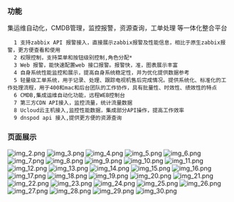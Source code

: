 ### 功能

集运维自动化，CMDB管理，监控报警，资源查询，工单处理 等一体化整合平台

```该系统有如下几个方面特性：
  1 支持zabbix API 报警接入，直接展示zabbix报警及性能信息，相比于原生zabbix报警，更方便查看和使用
  2 权限控制，支持菜单和按钮级别控制,角色分配*
  3 Web 报警，能快速配置web 接口报警。报警快，准，图表展示丰富  
  4 自身系统性能监控和展示，提高自身系统稳定性，并为优化提供数据参考
  5 轻量级工单系统，用于记录、处理、跟踪电视机售后完成情况。提供系统化、标准化的工作处理流程，用于400和mac和后台团队的工作协作，具有批量性、时效性、绩效性的特点
  6 CMDB,集成运维自动化功能，远程WEB控制台
  7 第三方CDN API接入，监控流量，统计流量数据
  8 Ucloud云主机接入,监控性能数据，集成部分API操作，提高工作效率
  9 dnspod api 接入,提供更方便的资源查询
```
### 页面展示
![img_2.png](http://rqkspbjqv.hn-bkt.clouddn.com/%E9%AB%98%E6%95%88%E8%BF%90%E7%BB%B4%E5%B9%B3%E5%8F%B0/img_2.png)
![img_3.png](http://rqkspbjqv.hn-bkt.clouddn.com/%E9%AB%98%E6%95%88%E8%BF%90%E7%BB%B4%E5%B9%B3%E5%8F%B0/img_3.png)
![img_4.png](http://rqkspbjqv.hn-bkt.clouddn.com/%E9%AB%98%E6%95%88%E8%BF%90%E7%BB%B4%E5%B9%B3%E5%8F%B0/img_4.png)
![img_5.png](http://rqkspbjqv.hn-bkt.clouddn.com/%E9%AB%98%E6%95%88%E8%BF%90%E7%BB%B4%E5%B9%B3%E5%8F%B0/img_5.png)
![img_6.png](http://rqkspbjqv.hn-bkt.clouddn.com/%E9%AB%98%E6%95%88%E8%BF%90%E7%BB%B4%E5%B9%B3%E5%8F%B0/img_6.png)
![img_7.png](http://rqkspbjqv.hn-bkt.clouddn.com/%E9%AB%98%E6%95%88%E8%BF%90%E7%BB%B4%E5%B9%B3%E5%8F%B0/img_7.png)
![img_8.png](http://rqkspbjqv.hn-bkt.clouddn.com/%E9%AB%98%E6%95%88%E8%BF%90%E7%BB%B4%E5%B9%B3%E5%8F%B0/img_8.png)
![img_9.png](http://rqkspbjqv.hn-bkt.clouddn.com/%E9%AB%98%E6%95%88%E8%BF%90%E7%BB%B4%E5%B9%B3%E5%8F%B0/img_9.png)
![img_10.png](http://rqkspbjqv.hn-bkt.clouddn.com/%E9%AB%98%E6%95%88%E8%BF%90%E7%BB%B4%E5%B9%B3%E5%8F%B0/img_10.png)
![img_11.png](http://rqkspbjqv.hn-bkt.clouddn.com/%E9%AB%98%E6%95%88%E8%BF%90%E7%BB%B4%E5%B9%B3%E5%8F%B0/img_11.png)
![img_12.png](http://rqkspbjqv.hn-bkt.clouddn.com/%E9%AB%98%E6%95%88%E8%BF%90%E7%BB%B4%E5%B9%B3%E5%8F%B0/img_12.png)
![img_13.png](http://rqkspbjqv.hn-bkt.clouddn.com/%E9%AB%98%E6%95%88%E8%BF%90%E7%BB%B4%E5%B9%B3%E5%8F%B0/img_13.png)
![img_14.png](http://rqkspbjqv.hn-bkt.clouddn.com/%E9%AB%98%E6%95%88%E8%BF%90%E7%BB%B4%E5%B9%B3%E5%8F%B0/img_14.png)
![img_15.png](http://rqkspbjqv.hn-bkt.clouddn.com/%E9%AB%98%E6%95%88%E8%BF%90%E7%BB%B4%E5%B9%B3%E5%8F%B0/img_15.png)
![img_16.png](http://rqkspbjqv.hn-bkt.clouddn.com/%E9%AB%98%E6%95%88%E8%BF%90%E7%BB%B4%E5%B9%B3%E5%8F%B0/img_16.png)
![img_17.png](http://rqkspbjqv.hn-bkt.clouddn.com/%E9%AB%98%E6%95%88%E8%BF%90%E7%BB%B4%E5%B9%B3%E5%8F%B0/img_17.png)
![img_18.png](http://rqkspbjqv.hn-bkt.clouddn.com/%E9%AB%98%E6%95%88%E8%BF%90%E7%BB%B4%E5%B9%B3%E5%8F%B0/img_18.png)
![img_19.png](http://rqkspbjqv.hn-bkt.clouddn.com/%E9%AB%98%E6%95%88%E8%BF%90%E7%BB%B4%E5%B9%B3%E5%8F%B0/img_19.png)
![img_20.png](http://rqkspbjqv.hn-bkt.clouddn.com/%E9%AB%98%E6%95%88%E8%BF%90%E7%BB%B4%E5%B9%B3%E5%8F%B0/img_20.png)
![img_21.png](http://rqkspbjqv.hn-bkt.clouddn.com/%E9%AB%98%E6%95%88%E8%BF%90%E7%BB%B4%E5%B9%B3%E5%8F%B0/img_21.png)
![img_22.png](http://rqkspbjqv.hn-bkt.clouddn.com/%E9%AB%98%E6%95%88%E8%BF%90%E7%BB%B4%E5%B9%B3%E5%8F%B0/img_22.png)
![img_23.png](http://rqkspbjqv.hn-bkt.clouddn.com/%E9%AB%98%E6%95%88%E8%BF%90%E7%BB%B4%E5%B9%B3%E5%8F%B0/img_23.png)
![img_24.png](http://rqkspbjqv.hn-bkt.clouddn.com/%E9%AB%98%E6%95%88%E8%BF%90%E7%BB%B4%E5%B9%B3%E5%8F%B0/img_24.png)
![img_25.png](http://rqkspbjqv.hn-bkt.clouddn.com/%E9%AB%98%E6%95%88%E8%BF%90%E7%BB%B4%E5%B9%B3%E5%8F%B0/img_25.png)
![img_26.png](http://rqkspbjqv.hn-bkt.clouddn.com/%E9%AB%98%E6%95%88%E8%BF%90%E7%BB%B4%E5%B9%B3%E5%8F%B0/img_26.png)
![img_27.png](http://rqkspbjqv.hn-bkt.clouddn.com/%E9%AB%98%E6%95%88%E8%BF%90%E7%BB%B4%E5%B9%B3%E5%8F%B0/img_27.png)
![img_28.png](http://rqkspbjqv.hn-bkt.clouddn.com/%E9%AB%98%E6%95%88%E8%BF%90%E7%BB%B4%E5%B9%B3%E5%8F%B0/img_28.png)
![img_29.png](http://rqkspbjqv.hn-bkt.clouddn.com/%E9%AB%98%E6%95%88%E8%BF%90%E7%BB%B4%E5%B9%B3%E5%8F%B0/img_29.png)
![img_30.png](http://rqkspbjqv.hn-bkt.clouddn.com/%E9%AB%98%E6%95%88%E8%BF%90%E7%BB%B4%E5%B9%B3%E5%8F%B0/img_30.png)


